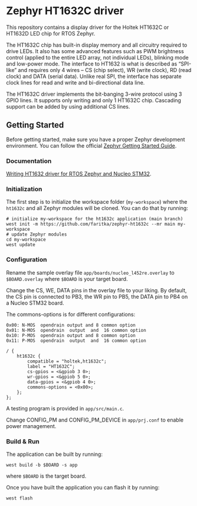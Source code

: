 # Zephyr HT1632C driver

This repository contains a display driver for the Holtek HT1632C or HT1632D LED chip for RTOS Zephyr.

The HT1632C chip has built-in display memory and all circuitry required to drive LEDs. 
It also has some advanced features such as PWM brightness control (applied to the entire LED array, not individual LEDs), 
blinking mode and low-power mode. The interface to HT1632 is what is described as “SPI-like” and requires only 4 wires – CS (chip select), 
WR (write clock), RD (read clock) and DATA (serial data). 
Unlike real SPI, the interface has separate clock lines for read and write and bi-directional data line.

The HT1632C driver implements the bit-banging 3-wire protocol using 3 GPIO lines. 
It supports only writing and only 1 HT1632C chip. 
Cascading support can be added by using additional CS lines.

## Getting Started

Before getting started, make sure you have a proper Zephyr development
environment. You can follow the official
[Zephyr Getting Started Guide](https://docs.zephyrproject.org/latest/getting_started/index.html).

### Documentation

[Writing HT1632 driver for RTOS Zephyr and Nucleo STM32](http://hobby.farit.ru/ht1632-driver-rtos-zephyr-nucleo-stm32/).

### Initialization

The first step is to initialize the workspace folder (``my-workspace``) where
the ``ht1632c`` and all Zephyr modules will be cloned. You can do
that by running:

```shell
# initialize my-workspace for the ht1632c application (main branch)
west init -m https://github.com/faritka/zephyr-ht1632c --mr main my-workspace
# update Zephyr modules
cd my-workspace
west update
```

### Configuration

Rename the sample overlay file `app/boards/nucleo_l452re.overlay` to `$BOARD.overlay`
where `$BOARD` is your target board.

Change the CS, WE, DATA pins in the overlay file to your liking.
By default, the CS pin is connected to PB3, the WR pin to PB5, the DATA pin to PB4 on a Nucleo STM32 board.

The commons-options is for different configurations:
```shell
0x00: N-MOS  opendrain output and 8 common option
0x01: N-MOS  opendrain  output  and  16 common option
0x10: P-MOS  opendrain output and 8 common option
0x11: P-MOS  opendrain  output  and  16 common option
```

```shell
/ {
    ht1632c {
        compatible = "holtek,ht1632c";
        label = "HT1632C";
        cs-gpios = <&gpiob 3 0>;
        wr-gpios = <&gpiob 5 0>;
        data-gpios = <&gpiob 4 0>;
        commons-options = <0x00>;
    };
};
```

A testing program is provided in `app/src/main.c`.

Change CONFIG_PM and CONFIG_PM_DEVICE in `app/prj.conf` to enable power management.

### Build & Run

The application can be built by running:

```shell
west build -b $BOARD -s app
```

where `$BOARD` is the target board.

Once you have built the application you can flash it by running:

```shell
west flash
```
